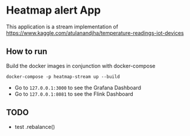# Heatmap alert App

This application is a stream implementation of https://www.kaggle.com/atulanandjha/temperature-readings-iot-devices

## How to run

Build the docker images in conjunction with docker-compose 

```shell script
docker-compose -p heatmap-stream up --build
```

- Go to `127.0.0.1:3000` to see the Grafana Dashboard
- Go to `127.0.0.1:8081` to see the Flink Dashboard


## TODO

- test .rebalance()
